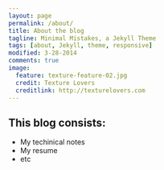 ```yaml
---
layout: page
permalink: /about/
title: About the blog
tagline: Minimal Mistakes, a Jekyll Theme
tags: [about, Jekyll, theme, responsive]
modified: 3-28-2014
comments: true
image:
  feature: texture-feature-02.jpg
  credit: Texture Lovers
  creditlink: http://texturelovers.com
---
```


## This blog consists:

* My techinical notes
* My resume
* etc
